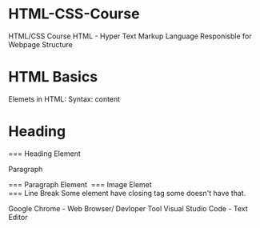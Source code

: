 # HTML-CSS-Course
HTML/CSS Course
        HTML - Hyper Text Markup Language
        Responisble for Webpage Structure
# HTML Basics
Elemets in HTML:
    Syntax:
        <element>content</element>
        <h1>Heading</h1> === Heading Element
        <p>Paragraph</p> === Paragraph Element
        <img src = ""> === Image Elemet
        <br/> === Line Break
            Some element have closing tag some doesn't have that.

Google Chrome - Web Browser/ Devloper Tool
Visual Studio Code - Text Editor






